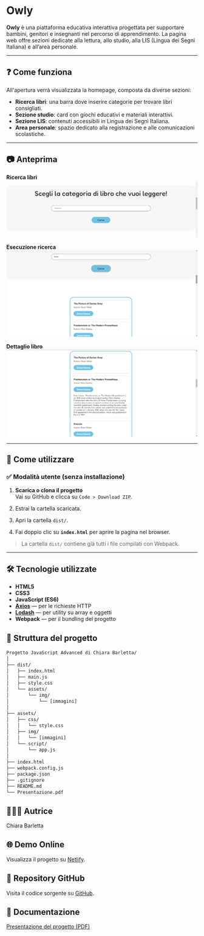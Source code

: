 # Owly

**Owly** è una piattaforma educativa interattiva progettata per supportare bambini, genitori e insegnanti nel percorso di apprendimento. La pagina web offre sezioni dedicate alla lettura, allo studio, alla LIS (Lingua dei Segni Italiana) e all’area personale.

---

## ❓ Come funziona

All'apertura verrà visualizzata la homepage, composta da diverse sezioni:

- **Ricerca libri**: una barra dove inserire categorie per trovare libri consigliati.
- **Sezione studio**: card con giochi educativi e materiali interattivi.
- **Sezione LIS**: contenuti accessibili in Lingua dei Segni Italiana.
- **Area personale**: spazio dedicato alla registrazione e alle comunicazioni scolastiche.

---

## 📷 Anteprima

**Ricerca libri**  
![Sezione di ricerca libri](assets/img/sezione-libri.png)

**Esecuzione ricerca**  
![Sezione attiva](assets/img/sezione-attiva.png)

**Dettaglio libro**  
![Descrizione libro](assets/img/descrizione-libro.png)

---

## 📌 Come utilizzare

### ✅ Modalità utente (senza installazione)

1. **Scarica o clona il progetto**  
   Vai su GitHub e clicca su `Code > Download ZIP`.

2. Estrai la cartella scaricata.

3. Apri la cartella `dist/`.

4. Fai doppio clic su **`index.html`** per aprire la pagina nel browser.

> La cartella `dist/` contiene già tutti i file compilati con Webpack.


---

## 🛠️ Tecnologie utilizzate

- **HTML5**
- **CSS3**
- **JavaScript (ES6)**
- [**Axios**](https://axios-http.com/) — per le richieste HTTP
- [**Lodash**](https://lodash.com/) — per utility su array e oggetti
- **Webpack** — per il bundling del progetto


## 🧩 Struttura del progetto 


```
Progetto JavaScript Advanced di Chiara Barletta/
│
├── dist/                       
│   ├── index.html              
│   ├── main.js                 
│   ├── style.css               
│   └── assets/                 
│       └── img/                
│           └── [immagini]      
│
├── assets/                    
│   ├── css/                     
│   │   └── style.css           
│   ├── img/                     
│   │   └── [immagini]          
│   └── script/                  
│       └── app.js              
│
├── index.html                  
├── webpack.config.js           
├── package.json                
├── .gitignore                  
├── README.md                   
└── Presentazione.pdf            
``` 

## 👩🏻‍💻 Autrice

Chiara Barletta


## 🌐 Demo Online

Visualizza il progetto su [Netlify](https://owly-website.netlify.app/). 


## 📂 Repository GitHub

Visita il codice sorgente su [GitHub](https://junior5969.github.io/javascript-advanced/).


## 📄 Documentazione 

[Presentazione del progetto (PDF)](./Presentazione.pdf)